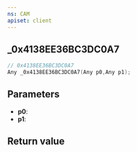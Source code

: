 ```yaml
---
ns: CAM
apiset: client
---
```

## _0x4138EE36BC3DC0A7

```c
// 0x4138EE36BC3DC0A7
Any _0x4138EE36BC3DC0A7(Any p0,Any p1);
```


## Parameters
* **p0**:
* **p1**:

## Return value